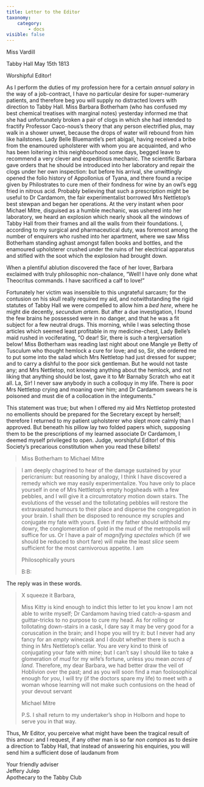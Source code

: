 ```yaml
---
title: Letter to the Editor
taxonomy:
    category:
        - docs
visible: false
---
```


<div class="author">Miss Vardill</div>

Tabby Hall May 15th 1813

Worshipful Editor!

As I perform the duties of my profession here for a certain *annual salary* in the way of a job-contract, I have no particular desire for super-numerary patients, and therefore beg you will supply no distracted lovers with direction to Tabby Hall. Miss Barbara Botherham (who has confused my best chemical treatises with marginal notes) yesterday informed me that she had unfortunately broken a pair of clogs in which she had intended to fractify Professor Caco-nous’s theory that any person electrified plus, may walk in a shower unwet, because the drops of water will rebound from him like hailstones. Lady Belle Bluemantle’s pert abigail, having received a bribe from the enamoured upholsterer with whom you are acquainted, and who has been loitering in this neighbourhood some days, begged leave to recommend a very clever and expeditious mechanic. The scientific Barbara gave orders that he should be introduced into her laboratory and repair the clogs under her own inspection: but before his arrival, she unwittingly opened the folio history of Appollonius of Tyana, and there found a recipe given by Philostrates to cure men of their fondness for wine by an owl’s egg fried in nitrous acid. Probably believing that such a prescription might be useful to Dr Cardamom, the fair experimentalist borrowed Mrs Nettletop’s best stewpan and began her operations. At the very instant when poor Michael Mitre, disguised as a humble mechanic, was ushered into her laboratory, we heard an explosion which nearly shook all the windows of Tabby Hall from their frames and all the walls from their foundations. I, according to my surgical and pharmaceutical duty, was foremost among the number of enquirers who rushed into her apartment, where we saw Miss Botherham standing aghast amongst fallen books and bottles, and the enamoured upholsterer crushed under the ruins of her electrical apparatus and stifled with the soot which the explosion had brought down.  

When a plentiful ablution discovered the face of her lover, Barbara exclaimed with truly philosophic non-chalance, “Well! I have only done what Theocritus commands. I have sacrificed a calf to love!”

Fortunately her victim was insensible to this ungrateful sarcasm; for the contusion on his skull really required my aid, and notwithstanding the rigid statutes of Tabby Hall we were compelled to allow him a *bed here*, where he might die decently, *secundum artem*. But after a due investigation, I found the few brains he possessed were in no danger, and that he was a fit subject for a few neutral drugs. This morning, while I was selecting those articles which seemed least profitable in my medicine-chest, Lady Belle’s maid rushed in vociferating, “O dear! Sir, there is such a tergiversation below! Miss Botherham was reading last night about one Mangle ye Betty of Tusculum  who thought hemlock a cure for love; and so, Sir, she ordered me to put some into the salad which Mrs Nettletop had just dressed for supper; and to carry a dishful to the poor sick gentleman. But he would not taste any; and Mrs Nettletop, not knowing anything about the hemlock, and not liking that anything should be lost, gave it to Mr Barnaby Scratch who eat it all. La, Sir! I never saw anybody in such a colloquy in my life. There is poor Mrs Nettletop crying and moaning over him; and Dr Cardamom swears he is poisoned and must die of a collocation in the integuments.”

This statement was true; but when I offered my aid Mrs Nettletop protested no emollients should be prepared for the Secretary except by herself; therefore I returned to my patient upholsterer who slept more calmly than I approved. But beneath his pillow lay two folded papers which, supposing them to be the prescriptions of my learned associate Dr Cardamom, I deemed myself privileged to open. Judge, worshipful Editor! of this Society’s precarious constitution when you read these billets!  

> Miss Botherham to Michael Mitre

> I am deeply chagrined to hear of the damage sustained by your pericranium: but reasoning by analogy, I think I have discovered a remedy which we may easily experimentalize. You have only to place yourself in one of Mrs Nettletop’s empty hogsheads with a few pebbles, and I will give it a circumrotatory motion down stairs. The evolutions of the vessel and the tollotating pebbles will restore the extravasated humours to their place and disperse the congregation in your brain. I shall *then* be disposed to renounce my scruples and conjugate my fate with yours. Even if my father should withhold my dowry, the conglomeration of gold in the mud of the metropolis will suffice for us. Or I have a pair of *magnifying spectales* which (if we should be reduced to short fare) will make the least *slice* seem sufficient for the most carnivorous appetite. I am
> 
> Philosophically yours
> 
> B:B:  

The reply was in these words.

> X squeeze it Barbara,  
> 
> Miss Kitty is kind enough to indict this letter to let you know I am not able to write myself; Dr Cardamom having tried catch-a-spasm and guittar-tricks to no purpose to cure my head. As for rolling or tollotating down-stairs in a cask, I dare say it may be very good for a coruscation in the brain; and I hope you will try it: but I never had any fancy for an *empty* winecask and I doubt whether there is such a thing in Mrs Nettletop’s cellar. You are very kind to think of conjugating your fate with mine; but I can’t say I should like to take a glomeration of *mud* for my wife’s fortune, unless you mean *acres of land.* Therefore, my dear Barbara, we had better draw the veil of Hoblivion over the past; and as you will soon find a man foolosophical enough for *you*, I will try (if the doctors spare my life) to meet with a woman whose learning will not make such contusions on the head of your devout servant  
> 
> Michael Mitre
> 
> P.S. I shall return to my undertaker’s shop in Holborn and hope to serve you in that way.

Thus, Mr Editor, you perceive what might have been the tragical result of this amour: and I request, if any other man is so far *non compos* as to desire a direction to Tabby Hall, that instead of answering his enquiries, you will send him a sufficient dose of laudanum from  

Your friendly adviser  
Jeffery Julep  
Apothecary to the Tabby Club